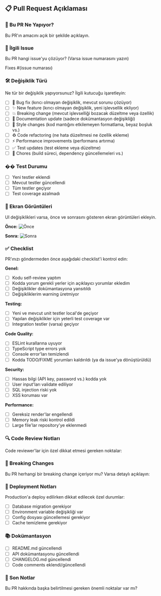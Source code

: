 ## 📋 Pull Request Açıklaması

### 🎯 Bu PR Ne Yapıyor?

Bu PR'ın amacını açık bir şekilde açıklayın.

### 🔗 İlgili Issue

Bu PR hangi issue'yu çözüyor? (Varsa issue numarasını yazın)

Fixes #(issue numarası)

### 🛠️ Değişiklik Türü

Ne tür bir değişiklik yapıyorsunuz? İlgili kutucuğu işaretleyin:

- [ ] 🐛 Bug fix (kırıcı olmayan değişiklik, mevcut sorunu çözüyor)
- [ ] ✨ New feature (kırıcı olmayan değişiklik, yeni işlevsellik ekliyor)
- [ ] 💥 Breaking change (mevcut işlevselliği bozacak düzeltme veya özellik)
- [ ] 📝 Documentation update (sadece dokümantasyon değişikliği)
- [ ] 🎨 Style changes (kod mantığını etkilemeyen formatlama, beyaz boşluk vs.)
- [ ] ♻️ Code refactoring (ne hata düzeltmesi ne özellik ekleme)
- [ ] ⚡ Performance improvements (performans artırma)
- [ ] ✅ Test updates (test ekleme veya düzeltme)
- [ ] 🔧 Chores (build süreci, dependency güncellemeleri vs.)

### �� Test Durumu

- [ ] Yeni testler eklendi
- [ ] Mevcut testler güncellendi
- [ ] Tüm testler geçiyor
- [ ] Test coverage azalmadı

### 📸 Ekran Görüntüleri

UI değişiklikleri varsa, önce ve sonrasını gösteren ekran görüntüleri ekleyin.

**Önce:**
![Önce](link-to-screenshot)

**Sonra:**
![Sonra](link-to-screenshot)

### ✅ Checklist

PR'ınızı göndermeden önce aşağıdaki checklist'i kontrol edin:

**Genel:**
- [ ] Kodu self-review yaptım
- [ ] Kodda yorum gerekli yerler için açıklayıcı yorumlar ekledim
- [ ] Değişiklikler dokümantasyona yansıtıldı
- [ ] Değişikliklerim warning üretmiyor

**Testing:**
- [ ] Yeni ve mevcut unit testler local'de geçiyor
- [ ] Yapılan değişiklikler için yeterli test coverage var
- [ ] Integration testler (varsa) geçiyor

**Code Quality:**
- [ ] ESLint kurallarına uyuyor
- [ ] TypeScript type errors yok
- [ ] Console error'ları temizlendi
- [ ] Kodda TODO/FIXME yorumları kaldırıldı (ya da issue'ya dönüştürüldü)

**Security:**
- [ ] Hassas bilgi (API key, password vs.) kodda yok
- [ ] User input'ları validate ediliyor
- [ ] SQL injection riski yok
- [ ] XSS koruması var

**Performance:**
- [ ] Gereksiz render'lar engellendi
- [ ] Memory leak riski kontrol edildi
- [ ] Large file'lar repository'ye eklenmedi

### 🔍 Code Review Notları

Code reviewer'lar için özel dikkat etmesi gereken noktalar:

### 📝 Breaking Changes

Bu PR herhangi bir breaking change içeriyor mu? Varsa detaylı açıklayın:

### 🚀 Deployment Notları

Production'a deploy edilirken dikkat edilecek özel durumlar:

- [ ] Database migration gerekiyor
- [ ] Environment variable değişikliği var
- [ ] Config dosyası güncellemesi gerekiyor
- [ ] Cache temizleme gerekiyor

### 📚 Dokümantasyon

- [ ] README.md güncellendi
- [ ] API dokümantasyonu güncellendi
- [ ] CHANGELOG.md güncellendi
- [ ] Code comments eklendi/güncellendi

### 🎉 Son Notlar

Bu PR hakkında başka belirtilmesi gereken önemli noktalar var mı?
